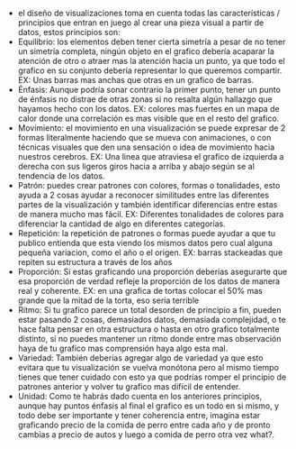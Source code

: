- el diseño de visualizaciones toma en cuenta todas las características / principios que entran en juego al crear una pieza visual a partir de datos, estos principios son:
- Equilibrio: los elementos deben tener cierta simetría a pesar de no tener un simetría completa, ningún objeto en el grafico debería acaparar la atención de otro o atraer mas la atención hacia un punto, ya que todo el grafico en su conjunto debería representar lo que queremos compartir.
  EX: Unas barras mas anchas que otras en un grafico de barras.
- Énfasis: Aunque podría sonar contrario la primer punto, tener un punto de énfasis no distrae de otras zonas si no resalta algún hallazgo que hayamos hecho con los datos.
  EX: colores mas fuertes en un mapa de calor donde una correlación es mas visible que en el resto del grafico.
- Movimiento: el movimiento en una visualización se puede expresar de 2 formas literalmente haciendo que se mueva con animaciones, o con técnicas visuales que den una sensación o idea de movimiento hacia nuestros cerebros.
  EX: Una linea que atraviesa el grafico de izquierda a derecha con sus ligeros giros  hacia a arriba y abajo según se al tendencia de los datos.
- Patrón: puedes crear patrones con colores, formas o tonalidades, esto ayuda a 2 cosas ayudar a reconocer similitudes entre las diferentes partes de la visualización y también identificar diferencias entre estas de manera mucho mas fácil.
  EX: Diferentes tonalidades de colores para diferenciar la cantidad de algo en diferentes categorías.
- Repetición: la repetición de patrones o formas puede ayudar a que tu publico entienda que esta viendo los mismos datos pero cual alguna pequeña variacion, como el año o el origen.
  EX: barras stackeadas que repiten su estructura a través de los años
- Proporción: Si estas graficando una proporción deberías asegurarte que esa proporción de verdad refleje la proporción de los datos de manera real y coherente.
  EX: en una grafica de tortas colocar el 50% mas grande que la mitad de la torta, eso seria terrible
- Ritmo: Si tu grafico parece un total desorden de principio a fin, pueden estar pasando 2 cosas, demasiados datos, demasiada complejidad, o te hace falta pensar en otra estructura o hasta en otro grafico totalmente distinto, si no puedes mantener un ritmo donde entre mas observación haya de tu grafico mas comprensión haya algo esta mal.
- Variedad: También deberías agregar algo de variedad ya que esto evitara que tu visualización se vuelva monótona pero al mismo tiempo tienes que tener cuidado con esto ya que podrías romper el principio de patrones anterior y volver tu grafico mas difícil de entender.
- Unidad: Como te habrás dado cuenta en los anteriores principios, aunque hay puntos énfasis al final el grafico es un todo en si mismo, y todo debe ser importante y tener coherencia entre, imagina estar graficando precio de la comida de perro entre cada año y de pronto cambias a precio de autos y luego a comida de perro otra vez what?.